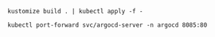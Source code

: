 ```shell
kustomize build . | kubectl apply -f -
```

```shell
kubectl port-forward svc/argocd-server -n argocd 8085:80
```
